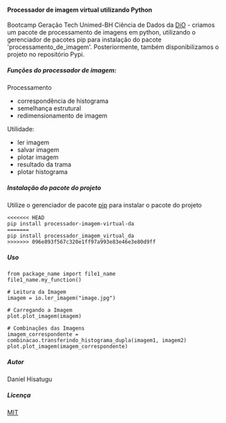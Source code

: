 #### Processador de imagem virtual utilizando Python

Bootcamp Geração Tech Unimed-BH Ciência de Dados da [DiO](https://www.dio.me/) - criamos um pacote de processamento de imagens em python, utilizando o gerenciador de pacotes pip para instalação do pacote 'processamento_de_imagem'. Posteriormente, também disponibilizamos o projeto no repositório Pypi.

##### Funções do processador de imagem:

Processamento

- correspondência de histograma
- semelhança estrutural
- redimensionamento de imagem

Utilidade:

- ler imagem
- salvar imagem
- plotar imagem
- resultado da trama
- plotar histograma

##### Instalação do pacote do projeto

Utilize o gerenciador de pacote [pip](https://pip.pypa.io/en/stable/ ) para instalar o pacote do projeto

```
<<<<<<< HEAD
pip install processador-imagem-virtual-da
=======
pip install processador_imagem_virtual_da
>>>>>>> 096e893f567c320e1ff97a993e83e46e3e80d9ff
```

##### Uso

```
from package_name import file1_name
file1_name.my_function()

# Leitura da Imagem
imagem = io.ler_imagem("image.jpg")

# Carregando a Imagem
plot.plot_imagem(imagem)

# Combinações das Imagens
imagem_correspondente = combinacao.transferindo_histograma_dupla(imagem1, imagem2)
plot.plot_imagem(imagem_correspondente)
```

##### Autor

Daniel Hisatugu

##### Licença

[MIT](https://choosealicense.com/licenses/mit/)

